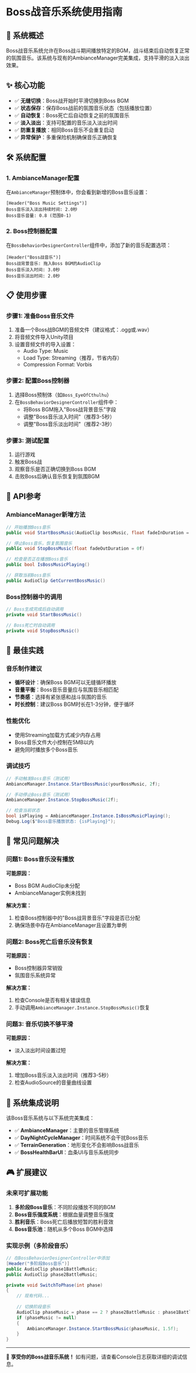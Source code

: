 # Boss战音乐系统使用指南

## 🎵 系统概述

Boss战音乐系统允许在Boss战斗期间播放特定的BGM，战斗结束后自动恢复正常的氛围音乐。该系统与现有的AmbianceManager完美集成，支持平滑的淡入淡出效果。

## ✨ 核心功能

- ✅ **无缝切换**：Boss战开始时平滑切换到Boss BGM
- ✅ **状态保存**：保存Boss战前的氛围音乐状态（包括播放位置）
- ✅ **自动恢复**：Boss死亡后自动恢复之前的氛围音乐
- ✅ **淡入淡出**：支持可配置的音乐淡入淡出时间
- ✅ **防重复播放**：相同Boss音乐不会重复启动
- ✅ **异常保护**：多重保险机制确保音乐正确恢复

## 🛠️ 系统配置

### 1. AmbianceManager配置

在`AmbianceManager`预制体中，你会看到新增的Boss音乐设置：

```
[Header("Boss Music Settings")]
Boss音乐淡入淡出持续时间: 2.0秒
Boss音乐音量: 0.8 (范围0-1)
```

### 2. Boss控制器配置

在`BossBehaviorDesignerController`组件中，添加了新的音乐配置选项：

```
[Header("Boss战音乐")]
Boss战背景音乐: 拖入Boss BGM的AudioClip
Boss音乐淡入时间: 3.0秒
Boss音乐淡出时间: 2.0秒
```

## 📋 使用步骤

### 步骤1: 准备Boss音乐文件
1. 准备一个Boss战BGM的音频文件（建议格式：.ogg或.wav）
2. 将音频文件导入Unity项目
3. 设置音频文件的导入设置：
   - Audio Type: Music
   - Load Type: Streaming（推荐，节省内存）
   - Compression Format: Vorbis

### 步骤2: 配置Boss控制器
1. 选择Boss预制体（如`Boss_EyeOfCthulhu`）
2. 在`BossBehaviorDesignerController`组件中：
   - 将Boss BGM拖入"Boss战背景音乐"字段
   - 调整"Boss音乐淡入时间"（推荐3-5秒）
   - 调整"Boss音乐淡出时间"（推荐2-3秒）

### 步骤3: 测试配置
1. 运行游戏
2. 触发Boss战
3. 观察音乐是否正确切换到Boss BGM
4. 击败Boss后确认音乐恢复到氛围BGM

## 🔧 API参考

### AmbianceManager新增方法

```csharp
// 开始播放Boss音乐
public void StartBossMusic(AudioClip bossMusic, float fadeInDuration = 0f)

// 停止Boss音乐，恢复氛围音乐
public void StopBossMusic(float fadeOutDuration = 0f)

// 检查是否正在播放Boss音乐
public bool IsBossMusicPlaying()

// 获取当前Boss音乐
public AudioClip GetCurrentBossMusic()
```

### Boss控制器中的调用

```csharp
// Boss生成完成后自动调用
private void StartBossMusic()

// Boss死亡时自动调用
private void StopBossMusic()
```

## 🎯 最佳实践

### 音乐制作建议
- **循环设计**：确保Boss BGM可以无缝循环播放
- **音量平衡**：Boss音乐音量应与氛围音乐相匹配
- **节奏感**：选择有紧张感和战斗氛围的音乐
- **时长控制**：建议Boss BGM时长在1-3分钟，便于循环

### 性能优化
- 使用Streaming加载方式减少内存占用
- Boss音乐文件大小控制在5MB以内
- 避免同时播放多个Boss音乐

### 调试技巧
```csharp
// 手动触发Boss音乐（测试用）
AmbianceManager.Instance.StartBossMusic(yourBossMusic, 2f);

// 手动停止Boss音乐（测试用）
AmbianceManager.Instance.StopBossMusic(2f);

// 检查当前状态
bool isPlaying = AmbianceManager.Instance.IsBossMusicPlaying();
Debug.Log($"Boss音乐播放状态: {isPlaying}");
```

## 🚨 常见问题解决

### 问题1: Boss音乐没有播放
**可能原因：**
- Boss BGM AudioClip未分配
- AmbianceManager实例未找到

**解决方案：**
1. 检查Boss控制器中的"Boss战背景音乐"字段是否已分配
2. 确保场景中存在AmbianceManager且设置为单例

### 问题2: Boss死亡后音乐没有恢复
**可能原因：**
- Boss控制器异常销毁
- 氛围音乐系统异常

**解决方案：**
1. 检查Console是否有相关错误信息
2. 手动调用`AmbianceManager.Instance.StopBossMusic()`恢复

### 问题3: 音乐切换不够平滑
**可能原因：**
- 淡入淡出时间设置过短

**解决方案：**
1. 增加Boss音乐淡入淡出时间（推荐3-5秒）
2. 检查AudioSource的音量曲线设置

## 🔄 系统集成说明

该Boss音乐系统与以下系统完美集成：
- ✅ **AmbianceManager**：主要的音乐管理系统
- ✅ **DayNightCycleManager**：时间系统不会干扰Boss音乐
- ✅ **TerrainGeneration**：地形变化不会影响Boss战音乐
- ✅ **BossHealthBarUI**：血条UI与音乐系统同步

## 🎮 扩展建议

### 未来可扩展功能
1. **多阶段Boss音乐**：不同阶段播放不同的BGM
2. **Boss音乐强度系统**：根据血量调整音乐强度
3. **胜利音乐**：Boss死亡后播放短暂的胜利音效
4. **Boss音乐池**：随机从多个Boss BGM中选择

### 实现示例（多阶段音乐）
```csharp
// 在BossBehaviorDesignerController中添加
[Header("多阶段Boss音乐")]
public AudioClip phase1BattleMusic;
public AudioClip phase2BattleMusic;

private void SwitchToPhase(int phase)
{
    // 现有代码...
    
    // 切换阶段音乐
    AudioClip phaseMusic = phase == 2 ? phase2BattleMusic : phase1BattleMusic;
    if (phaseMusic != null)
    {
        AmbianceManager.Instance.StartBossMusic(phaseMusic, 1.5f);
    }
}
```

---

🎵 **享受你的Boss战音乐系统！** 如有问题，请查看Console日志获取详细的调试信息。 